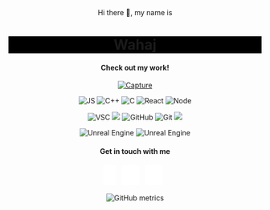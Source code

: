 <div align="center" >
Hi there 👋, my name is <h1 align="center" style="background-color: black;">Wahaj</h1>
  
<!-- ![](snake.gif) -->
  
<h4>Check out my work!</h4>

<a href="https://4sleep.itch.io">![Capture](https://user-images.githubusercontent.com/8758774/213474996-124e5db4-3567-4f0c-81fc-c5020a8f31fc.gif)</a>

<p align="center">
  <img src="https://img.shields.io/badge/-JavaScript-333333?style=flat&logo=javascript" alt=JS />
  <img src="https://img.shields.io/badge/-C++-333333?style=flat&logo=C%2B%2B&logoColor=00599C" alt=C++ />
  <img src="https://img.shields.io/badge/-C-333333?style=flat&logo=C&logoColor=A8B9CC" alt=C />
  <img src="https://img.shields.io/badge/-React-333333?style=flat&logo=react" alt=React />
  <img src="https://img.shields.io/badge/-Node.js-333333?style=flat&logo=node.js" alt=Node />
</p>
<p align="center">
  <img src="https://img.shields.io/badge/-Visual%20Studio%20Code-333333?style=flat&logo=visual-studio-code&logoColor=007ACC" alt=VSC />
  <img src="https://img.shields.io/badge/-Ubuntu-333333?style=flat&logo=ubuntu" />
  <img src="https://img.shields.io/badge/-GitHub-333333?style=flat&logo=github" alt=GitHub />
  <img src="https://img.shields.io/badge/-Git-333333?style=flat&logo=git" alt=Git />
  <img src="https://img.shields.io/badge/-PowerShell-333333?style=flat&logo=powershell" />
</p>
<p align="center">
  <img src="https://img.shields.io/badge/-Unreal%20Engine-333333?style=flat&logo=unrealengine" alt="Unreal Engine"/>
  <img src="https://img.shields.io/badge/-Unity-333333?style=flat&logo=unity" alt="Unreal Engine"/>
</p>

<h4>Get in touch with me</h4>

[<img src='icons/facebook-f.svg' alt='facebook' height='40'>](https://www.facebook.com/wahaj.hussain.750)&nbsp;&nbsp;
[<img src='icons/linkedin-in.svg' alt='linkedin' height='40'>](https://www.linkedin.com/in/wahaj-hussain-309727144)&nbsp;&nbsp;
[<img src='icons/instagram.svg' alt='instagram' height='40'>](https://www.instagram.com/whaj47/)&nbsp;&nbsp;

![GitHub metrics](https://metrics.lecoq.io/wahaj-47)

</div>
